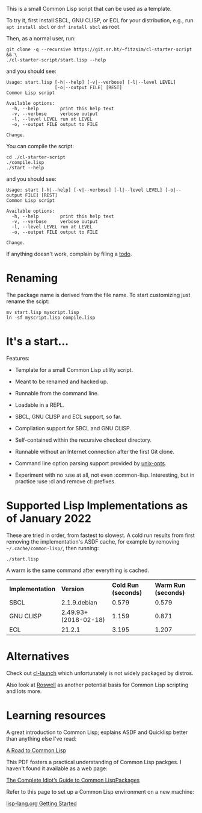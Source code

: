 This is a small Common Lisp script that can be used as a template.

To try it, first install SBCL, GNU CLISP, or ECL for your
distribution, e.g., run `apt install sbcl` or `dnf install sbcl` as
root.

Then, as a normal user, run:

	git clone -q --recursive https://git.sr.ht/~fitzsim/cl-starter-script && \
	./cl-starter-script/start.lisp --help

and you should see:

	Usage: start.lisp [-h|--help] [-v|--verbose] [-l|--level LEVEL]
	                  [-o|--output FILE] [REST]
	Common Lisp script

	Available options:
	  -h, --help        print this help text
	  -v, --verbose     verbose output
	  -l, --level LEVEL run at LEVEL
	  -o, --output FILE output to FILE

	Change.

You can compile the script:

    cd ./cl-starter-script
    ./compile.lisp
    ./start --help

and you should see:

    Usage: start [-h|--help] [-v|--verbose] [-l|--level LEVEL] [-o|--output FILE] [REST]
	Common Lisp script

	Available options:
	  -h, --help        print this help text
	  -v, --verbose     verbose output
	  -l, --level LEVEL run at LEVEL
	  -o, --output FILE output to FILE

	Change.

If anything doesn't work, complain by filing a
[todo](https://todo.sr.ht/~fitzsim/cl-starter-script).

# Renaming

The package name is derived from the file name.  To start customizing
just rename the scipt:

	mv start.lisp myscript.lisp
	ln -sf myscript.lisp compile.lisp

# It's a start...

Features:

* Template for a small Common Lisp utility script.

* Meant to be renamed and hacked up.

* Runnable from the command line.

* Loadable in a REPL.

* SBCL, GNU CLISP and ECL support, so far.

* Compilation support for SBCL and GNU CLISP.

* Self-contained within the recursive checkout directory.

* Runnable without an Internet connection after the first Git clone.

* Command line option parsing support provided by
  [unix-opts](https://github.com/libre-man/unix-opts).

* Experiment with no :use at all, not even :common-lisp.  Interesting,
  but in practice :use :cl and remove cl: prefixes.

# Supported Lisp Implementations as of January 2022

These are tried in order, from fastest to slowest.  A cold run results
from first removing the implementation's ASDF cache, for example by
removing `~/.cache/common-lisp/`, then running:

    ./start.lisp

A warm is the same command after everything is cached.

<table>
  <tr>
    <th style="text-align:left;">Implementation</th>
    <th style="text-align:left;">Version</th>
    <th style="text-align:left;">Cold Run (seconds)</th>
    <th style="text-align:left;">Warm Run (seconds)</th>
  </tr>
  <tr>
    <td>SBCL</td>
    <td>2.1.9.debian</td>
    <td>0.579</td>
    <td>0.579</td>
  </tr>
  <tr>
    <td>GNU CLISP</td>
    <td>2.49.93+ (2018-02-18)</td>
    <td>1.159</td>
    <td>0.871</td>
  </tr>
  <tr>
    <td>ECL</td>
    <td>21.2.1</td>
    <td>3.195</td>
    <td>1.207</td>
  </tr>
</table>

# Alternatives

Check out [cl-launch](https://github.com/fare/cl-launch) which
unfortunately is not widely packaged by distros.

Also look at [Roswell](https://github.com/roswell/roswell) as another
potential basis for Common Lisp scripting and lots more.

# Learning resources

A great introduction to Common Lisp; explains ASDF and Quicklisp
better than anything else I've read:

[A Road to Common Lisp](https://stevelosh.com/blog/2018/08/a-road-to-common-lisp/)

This PDF fosters a practical understanding of Common Lisp packges.  I
haven't found it available as a web page:

[The Complete Idiot’s Guide to Common LispPackages](http://index-of.es/Programming/Lisp/Lisp%20Mess/Erann%20Gat%20-%20Idiots%20Guide%20To%20Lisp%20Packages.pdf)

Refer to this page to set up a Common Lisp environment on a new
machine:

[lisp-lang.org Getting Started](https://lisp-lang.org/learn/getting-started/)
